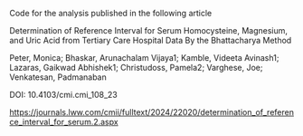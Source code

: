 Code for the analysis published in the following article

Determination of Reference Interval for Serum Homocysteine, Magnesium, and Uric Acid from Tertiary Care Hospital Data By the Bhattacharya Method

Peter, Monica; Bhaskar, Arunachalam Vijaya1; Kamble, Videeta Avinash1; Lazaras, Gaikwad Abhishek1; Christudoss, Pamela2; Varghese, Joe; Venkatesan, Padmanaban

DOI: 10.4103/cmi.cmi_108_23

https://journals.lww.com/cmii/fulltext/2024/22020/determination_of_reference_interval_for_serum.2.aspx
